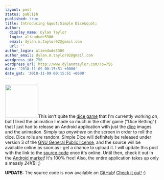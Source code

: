 ```yaml
---
layout: post
status: publish
published: true
title: Introducing &quot;Simple Dice&quot;
author:
  display_name: Dylan Taylor
  login: aliendude5300
  email: dylan.m.taylor92@gmail.com
  url: ''
author_login: aliendude5300
author_email: dylan.m.taylor92@gmail.com
wordpress_id: 756
wordpress_url: http://www.dylanmtaylor.com/?p=756
date: '2010-11-09 00:15:51 +0000'
date_gmt: '2010-11-09 00:15:51 +0000'
---
```

<p><a href="http://www.dylanmtaylor.com/wp-content/uploads/2010/11/dice2.png"><img class="alignleft size-thumbnail wp-image-785" title="Simple Dice Icon" src="http://www.dylanmtaylor.com/wp-content/uploads/2010/11/dice2.png?w=150" alt="" width="108" height="108" /></a>This isn't quite the <a class="zem_slink" title="List of dice games" rel="wikipedia" href="http://en.wikipedia.org/wiki/List_of_dice_games">dice game</a> that I'm currently working on, but I liked the animation I made so much in the other game ("Dice Betting") that I just had to release an Android application with just the <a class="zem_slink" title="Dice" rel="wikipedia" href="http://en.wikipedia.org/wiki/Dice">dice</a> images and the animation. Simply tap <em>anywhere</em> on the screen in order to roll the dice. Dice rolls are random. Simple Dice will definitely be released under version 3 of the <a class="zem_slink" title="GNU General Public License" rel="wikipedia" href="http://en.wikipedia.org/wiki/GNU_General_Public_License">GNU General Public license</a>, and the source will be available online as soon as I get a chance to upload it. I will update this post with the link to the <a class="zem_slink" title="Source code" rel="wikipedia" href="http://en.wikipedia.org/wiki/Source_code">source code</a> once it's online. Until then, check it out in the <a class="zem_slink" title="Android Market" rel="homepage" href="http://www.android.com/market/">Android market</a>! It's 100% free! Also, the entire application takes up only a measly <em>24KB</em>! ;)</p>
<p><strong>UPDATE:</strong> The source code is now available on <a class="zem_slink" title="GitHub" rel="homepage" href="http://github.com">GitHub</a>! <a href="https://github.com/aliendude5300/Simple-Dice">Check it out!</a> :)</p>
